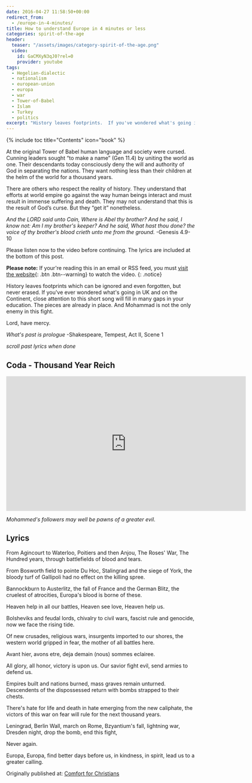 ```yaml
---
date: 2016-04-27 11:58:50+00:00
redirect_from: 
  - /europe-in-4-minutes/
title: How to understand Europe in 4 minutes or less
categories: spirit-of-the-age
header:
  teaser: "/assets/images/category-spirit-of-the-age.png"
  video:
    id: GaCMXyN3qJ0?rel=0
    provider: youtube
tags:
  - Hegelian-dialectic
  - nationalism
  - european-union
  - europa
  - war
  - Tower-of-Babel
  - Islam
  - Turkey
  - politics
excerpt: "History leaves footprints.  If you've wondered what's going in Europe, close attention to this song will fill in many gaps.  Mohammad is not the biggest enemy in this fight."
---
```

{% include toc title="Contents" icon="book" %}


At the original Tower of Babel human language and society were cursed.  Cunning leaders sought “to make a name” (Gen 11.4) by uniting the world as one.  Their descendants today consciously deny the will and authority of God in separating the nations.  They want nothing less than their children at the helm of the world for a thousand years.

There are others who respect the reality of history.  They understand that efforts at world empire go against the way human beings interact and must result in immense suffering and death.  They may not understand that this is the result of God’s curse. But they “get it” nonetheless.

_And the LORD said unto Cain, Where is Abel thy brother? And he said, I know not: Am I my brother's keeper? And he said, What hast thou done? the voice of thy brother's blood crieth unto me from the ground._ -Genesis 4.9-10


Please listen now to the video before continuing.  The lyrics are included at the bottom of this post.

**Please note:** If your're reading this in an email or RSS feed, you must [visit the website](/spirit-of-the-age/modern-european-nationalism/){: .btn .btn--warning} to watch the video.
{: .notice}






History leaves footprints which can be ignored and even forgotten, but never erased.  If you've ever wondered what's going in UK and on the Continent, close attention to this short song will fill in many gaps in your education.  The pieces are already in place.  And Mohammad is not the only enemy in this fight.

Lord, have mercy.

_What's past is prologue_ -Shakespeare, Tempest, Act II, Scene 1






_scroll past lyrics when done_







## Coda - Thousand Year Reich

<iframe width="640" height="360" src="https://www.youtube-nocookie.com/embed/LkMVOXmckOs?rel=0" frameborder="0" allowfullscreen></iframe>



_Mohammed's followers may well be pawns of a greater evil._

## Lyrics



From Agincourt to Waterloo, Poitiers and then Anjou, The Roses' War, The Hundred years, through battlefields of blood and tears.

From Bosworth field to pointe Du Hoc, Stalingrad and the siege of York, the bloody turf of Gallipoli had no effect on the killing spree.

Bannockburn to Austerlitz, the fall of France and the German Blitz, the cruelest of atrocities, Europa's blood is borne of these.

Heaven help in all our battles, Heaven see love, Heaven help us.

Bolsheviks and feudal lords, chivalry to civil wars, fascist rule and genocide, now we face the rising tide.

Of new crusades, religious wars, insurgents imported to our shores, the western world gripped in fear, the mother of all battles here.

Avant hier, avons etre, deja demain (nous) sommes eclairee.

All glory, all honor, victory is upon us. Our savior fight evil, send armies to defend us.

Empires built and nations burned, mass graves remain unturned. Descendents of the dispossessed return with bombs strapped to their chests.

There's hate for life and death in hate emerging from the new caliphate, the victors of this war on fear will rule for the next thousand years.

Leningrad, Berlin Wall, march on Rome, Bzyantium's fall, lightning war, Dresden night, drop the bomb, end this fight,

Never again.

Europa, Europa, find better days before us, in kindness, in spirit, lead us to a greater calling.


<div>Originally published at: <a href='http://www.alecsatin.com/'>Comfort for Christians</a></div>
